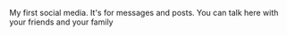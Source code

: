 My first social media. It's for messages and posts. You can talk here with your friends and your family